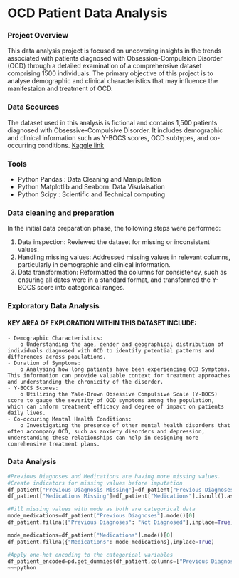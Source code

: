 # OCD Patient Data Analysis

### Project Overview

This data analysis project is focused on uncovering insights in the trends associated with patients diagnosed with Obsession-Compulsion Disorder (OCD) through a detailed examination of a comprehensive dataset comprising 1500 individuals.
The primary objective of this project is to analyse demographic and clinical characteristics that may influence the manifestaion and treatment of OCD.


### Data Scources

The dataset used in this analysis is fictional and contains 1,500 patients diagnosed with Obsessive-Compulsive Disorder. It includes demographic and clinical information such as Y-BOCS scores, OCD subtypes, and co-occurring conditions. [Kaggle link](https://www.kaggle.com/datasets/ohinhaque/ocd-patient-dataset-demographics-and-clinical-data/)

### Tools
  - Python Pandas : Data Cleaning and Manipulation
  - Python Matplotlib and Seaborn: Data Visulaisation
  - Python Scipy : Scientific and Technical computing

### Data cleaning and preparation

In the initial data preparation phase, the following steps were performed:
  1. Data inspection: Reviewed the dataset for missing or inconsistent values.
  2. Handling missing values: Addressed missing values in relevant columns, particularly in demographic and clinical information.
  3. Data transformation: Reformatted the columns for consistency, such as ensuring all dates were in a standard format, and transformed the Y-BOCS score into categorical ranges.

### Exploratory Data Analysis
#### KEY AREA OF EXPLORATION WITHIN THIS DATASET INCLUDE:
    - Demographic Characteristics:
        o Understanding the age, gender and geographical distribution of individuals diagnosed with OCD to identify potential patterns and differences across populations.
    - Duration of Symptoms:
        o Analysing how long patients have been experiencing OCD Symptoms. This information can provide valuable context for treatment approaches and understanding the chronicity of the disorder.
    - Y-BOCS Scores:
        o Utilizing the Yale-Brown Obsessive Compulsive Scale (Y-BOCS) score to gauge the severity of OCD symptoms among the population, which can inform treatment efficacy and degree of impact on patients daily lives.
    - Co-occuring Mental Health Conditions:
        o Investigating the presence of other mental health disorders that often accompany OCD, such as anxiety disorders and depression, understanding these relationships can help in designing more comrehensive treatment plans.

### Data Analysis
~~~python
#Previous Diagnoses and Medications are having more missing values.
#Create indicators for missing values before imputation
df_patient["Previous Diagnosis Missing"]=df_patient["Previous Diagnoses"].isnull().astype(int)
df_patient["Medications Missing"]=df_patient["Medications"].isnull().astype(int)

#Fill missing values with mode as both are categorical data
mode_medications=df_patient["Previous Diagnoses"].mode()[0]
df_patient.fillna({"Previous Diagnoses": "Not Diagnosed"},inplace=True)

mode_medications=df_patient["Medications"].mode()[0]
df_patient.fillna({"Medications": mode_medications},inplace=True)

#Apply one-hot encoding to the categorical variables
df_patient_encoded=pd.get_dummies(df_patient,columns=["Previous Diagnoses","Medications"],drop_first=True)
~~~python 
